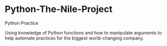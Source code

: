 # Python-The-Nile-Project
Python Practice 

Using knowledge of Python functions and how to manipulate arguments to help automate practices for the biggest world-changing company.
